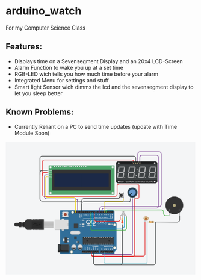 # arduino_watch
For my Computer Science Class


## Features:
- Displays time on a Sevensegment Display and an 20x4 LCD-Screen
- Alarm Function to wake you up at a set time
- RGB-LED wich tells you how much time before your alarm
- Integrated Menu for settings and stuff
- Smart light Sensor wich dimms the lcd and the sevensegment display to let you sleep better

## Known Problems:
- Currently Reliant on a PC to send time updates (update with Time Module Soon)



![No Image](https://github.com/CyberHummel/arduino_watch/blob/main/circucit.png)
